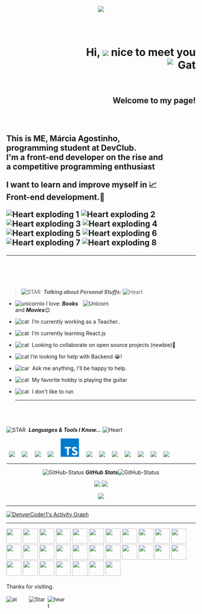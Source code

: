
<p align="center"> 
  <img src="https://profile-counter.glitch.me/agostinhomarcia/count.svg" />
</p>

<!-- PRESENTATION (GIF) -->

<img align="left" src="https://media.giphy.com/media/1xOPeoGeRWn5JIpuIm/giphy.gif" alt=""  width="20%"/>

<br><br>

<h1 align="right">Hi, <img src="https://raw.githubusercontent.com/kaueMarques/kaueMarques/master/hi.gif" height="30px"> nice to meet you <br>
    <img align="right" src="https://media.giphy.com/media/QK41PjIkLqgs6NL1aZ/giphy.gif" alt="Gat" width="15%">
</h1>

<br>
</br>
<br>
<h2 align="right">Welcome to my page!<h2>

<br>  

<p align="right">
    
This is ME, Márcia Agostinho, <br> programming student at DevClub.
<br>
I'm a front-end developer on the rise and <br> a competitive programming enthusiast

I want to learn and improve myself in 📈 <br>
Front-end development.🚀
  
<img src="https://media.giphy.com/media/NPVxkmlE8NkoGdtm0b/giphy.gif" alt="Heart exploding 1" width="50">
<img  src="https://media.giphy.com/media/NPVxkmlE8NkoGdtm0b/giphy.gif" alt="Heart exploding 2" width="50">
<img src="https://media.giphy.com/media/NPVxkmlE8NkoGdtm0b/giphy.gif" alt="Heart exploding 3" width="50">
<img src="https://media.giphy.com/media/NPVxkmlE8NkoGdtm0b/giphy.gif" alt="Heart exploding 4" width="50">
<img src="https://media.giphy.com/media/NPVxkmlE8NkoGdtm0b/giphy.gif" alt="Heart exploding 5" width="50">
<img src="https://media.giphy.com/media/NPVxkmlE8NkoGdtm0b/giphy.gif" alt="Heart exploding 6" width="50">
<img src="https://media.giphy.com/media/NPVxkmlE8NkoGdtm0b/giphy.gif" alt="Heart exploding 7" width="50">
<img src="https://media.giphy.com/media/NPVxkmlE8NkoGdtm0b/giphy.gif" alt="Heart exploding 8" width="50">

</p>


<hr>


 <br>


<br>
 </h1>

 > <img src="https://media.giphy.com/media/ObNTw8Uzwy6KQ/giphy.gif" alt="STAR" width="40"> &nbsp;***Talking about Personal Stuffs:***  <img       src="https://media.giphy.com/media/ObNTw8Uzwy6KQ/giphy.gif" alt="Heart" width="40"> &nbsp;
 <img align="right" width=300px alt="Unicorn" src="https://media.giphy.com/media/3ohs4BSacFKI7A717y/giphy.gif" />

  
-  <img src="https://media.giphy.com/media/XH4j6Dff6N2hfBD41l/giphy.gif" alt="unicornio" width="45">&nbsp;I love: ***Books*** and ***Movies***😉
- <img src="https://media.giphy.com/media/cKc0u9hyvZEOjD8V08/giphy.gif" alt="cat" width="50"> &nbsp;I’m currently working as a Teacher..
- <img src="https://media.giphy.com/media/H1SUKAcBubpIe2C7AE/giphy.gif" alt="cat" width="50"> &nbsp;I’m currently learning React.js
- <img src="https://media.giphy.com/media/553ZGCzYHSQHXiFKA8/giphy.gif" alt="cat" width="50"> &nbsp;Looking to collaborate on open source projects (newbie)👋
- <img src="https://media.giphy.com/media/rXqNdw9UKS45wsRpJL/giphy.gif" alt="cat" width="50">&nbsp;I’m looking for help with Backend 😭!
- <img src="https://media.giphy.com/media/fikiml0dKfRQ2ZS08E/giphy.gif" alt="car" width="50"> &nbsp;Ask me anything, I'll be happy to help.
- <img src="https://media.giphy.com/media/KOUC1bovOpRANRFrVW/giphy.gif" alt="cat" width="50"> &nbsp;My favorite hobby is playing the guitar
- <img src="https://media.giphy.com/media/9Jk5uq2FFETYYNtCjg/giphy.gif" alt="cat" width="50"> &nbsp;I don't like to run

  <hr/>
     <h1 align="center">  
 <br/>

                                                                                                                                                    
 <img  src="https://media.giphy.com/media/ObNTw8Uzwy6KQ/giphy.gif" alt="STAR" width="50"> &nbsp;***Languages & Tools I Know...***
   <img src="https://media.giphy.com/media/ObNTw8Uzwy6KQ/giphy.gif" alt="Heart" width="50"> &nbsp;
<p align="left"><code> <img height="50" src="https://cdn.jsdelivr.net/gh/devicons/devicon/icons/html5/html5-plain.svg"> </code>
<code> <img height="50" src="https://cdn.jsdelivr.net/gh/devicons/devicon/icons/css3/css3-plain.svg"> </code>
<code> <img height="50" src="https://cdn.jsdelivr.net/gh/devicons/devicon/icons/sass/sass-original.svg"> </code>
<code> <img height="50" src="https://cdn.jsdelivr.net/gh/devicons/devicon/icons/javascript/javascript-plain.svg"> </code>
<code> <img height="50" src="https://raw.githubusercontent.com/devicons/devicon/master/icons/typescript/typescript-original.svg"> </code>
<code> <img height="50" src="https://cdn.jsdelivr.net/gh/devicons/devicon/icons/react/react-original-wordmark.svg"> </code>
<code> <img height="50" src="https://cdn.jsdelivr.net/gh/devicons/devicon/icons/bootstrap/bootstrap-original-wordmark.svg"> </code>
<code> <img height="50" src="https://raw.githubusercontent.com/styled-components/brand/master/styled-components.png"> </code>
<code> <img height="50" src="https://upload.wikimedia.org/wikipedia/commons/thumb/3/3f/Git_icon.svg/1024px-Git_icon.svg.png"> </code>
<code> <img height="50" src="https://cdn.jsdelivr.net/gh/devicons/devicon/icons/github/github-original-wordmark.svg"> </code>
<code> <img height="50" src="https://cdn.jsdelivr.net/gh/devicons/devicon/icons/vscode/vscode-original-wordmark.svg"> </code>
<code> <img height="50" src="https://cdn.jsdelivr.net/gh/devicons/devicon/icons/figma/figma-original.svg"> </code>
  

 </p>
<hr>
  

<p  align="center">
 <img src="https://media.giphy.com/media/5fZ2QY1vicwbsWkFXd/giphy.gif" width="50px" alt="GitHub-Status"/>&nbsp;<i><b>GitHub Stats</b></i><img src="https://media.giphy.com/media/5fZ2QY1vicwbsWkFXd/giphy.gif" width="50px" alt="GitHub-Status"/>
 </p>

 
 <p align="center" >
 
   <img src="https://github-readme-stats.vercel.app/api/top-langs/?username=agostinhomarcia&layout=compact&theme=chartreuse-dark"/>
  
   <img src="https://github-readme-streak-stats.herokuapp.com/?user=agostinhomarcia&theme=chartreuse-dark&count_private=true&show_icons=true&title_color=6e40c9&icon_color=6e40c9&line_height=10" height ="165"/>
  <br/>
</p>
 
  <p align="center" >
    <img src="https://github-profile-trophy.vercel.app/?username=agostinhomarcia&row=1&theme=dracula"/>
  <br/>
</p>

<hr>
<a href="https://github.com/ashutosh00710/github-readme-activity-graph"><img alt="DenverCoder1's Activity Graph" src="https://activity-graph.herokuapp.com/graph?username=agostinhomarcia&bg_color=1F222E&color=F8D866&line=F85D7F&point=FFFFFF&hide_border=true" /></a>

 <hr>
<div>
    <img src="https://media.giphy.com/media/1Tfj964yjl7b3PlHBq/giphy.gif" width="40" height="40"/>
    <img src="https://media.giphy.com/media/8wgXnInTFAftvTj9nT/giphy.gif" width="40" height="40"/>
    <img src="https://media.giphy.com/media/yBgscAAQRDhig20tD1/giphy.gif" width="40" height="40"/>
    <img src="https://media.giphy.com/media/rsrNpsSE7lnk1uV32d/giphy.gif" width="40" height="40"/>
    <img src="https://media.giphy.com/media/dIuUhUok6EMNeMEkpY/giphy.gif" width="40" height="40"/>
    <img src="https://media.giphy.com/media/buSbTR5WoNtZYlXhHZ/giphy.gif" width="40" height="40"/>
    <img src="https://media.giphy.com/media/g8rn08g7fh1I7r1T2x/giphy.gif" width="40" height="40"/>
    <img src="https://cultofthepartyparrot.com/parrots/hd/dealwithitnowparrot.gif" width="40" height="40"/>
    <img src="https://cultofthepartyparrot.com/parrots/hd/hypnoparrotlight.gif" width="40" height="40"/>
    <img src="https://cultofthepartyparrot.com/parrots/databaseparrot.gif" width="40" height="40"/>
    <img src="https://cultofthepartyparrot.com/parrots/fixparrot.gif" width="40" height="40"/>
    <img src="https://cultofthepartyparrot.com/parrots/hd/laptop_parrot.gif" width="40" height="40"/>
    <img src="https://cultofthepartyparrot.com/parrots/hd/spinningparrot.gif" width="40" height="40"/>
    <img src="https://media.giphy.com/media/m4SyaZps5YyUtnuLWR/giphy.gif" width="40" height="40"/>
    <img src="https://media.giphy.com/media/qkXQbTog7GjL5zd8Xw/giphy.gif" width="40" height="40"/>
    <img src="https://cultofthepartyparrot.com/parrots/slomoparrot.gif" width="40" height="40"/>
    <img src="https://cultofthepartyparrot.com/parrots/hd/moonwalkingparrot.gif" width="40" height="40"/>
    <img src="https://cultofthepartyparrot.com/parrots/hd/stableparrot.gif" width="40" height="40"/>
    <img src="https://cultofthepartyparrot.com/parrots/hd/scienceparrot.gif" width="40" height="40"/>
    <img src="https://cultofthepartyparrot.com/parrots/hd/pirateparrot.gif" width="40" height="40"/>
    <img src="https://cultofthepartyparrot.com/parrots/hd/footballparrot.gif" width="40" height="40"/>
    <img src="https://cultofthepartyparrot.com/parrots/hd/illuminatiparrot.gif" width="40" height="40"/>
    <img src="https://cultofthepartyparrot.com/parrots/hd/hypnoparrotdark.gif" width="40" height="40"/>
    <img src="https://cultofthepartyparrot.com/parrots/hd/mustacheparrot.gif" width="40" height="40"/>
    <img src="https://media.giphy.com/media/QHW2a9LofXNnr8Iiv5/giphy.gif" width="40" height="40"/>
    <img src="https://media.giphy.com/media/rdkE3nGVFH3cljKyR8/giphy.gif" width="40" height="40"/>
    <img src="https://media.giphy.com/media/2vj2ZHc6Y86qriFb6F/giphy.gif" width="40" height="40"/>
    <img src="https://media.giphy.com/media/A3K059hblIvWrGiml6/giphy.gif" width="40" height="40"/>
    <img src="https://media.giphy.com/media/KuK5RnN36GNiuO8uqR/giphy.gif" width="40" height="40"/>
</div>
 
 <br>
      
  
 <div align="left">Thanks for visiting.  <br><br>
    <img align="left" src="https://media.giphy.com/media/xAqHUL21pMHe0/giphy.gif" alt="at" width="60">
   
  <img align="left" src="https://media.giphy.com/media/ObNTw8Uzwy6KQ/giphy.gif" alt="Star" width="50">
  <img align="left" src="https://media.giphy.com/media/xUOxf9qA9iupNWfT3y/giphy.gif" alt="heart" width="50">

</div>

